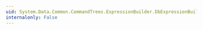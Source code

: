 ```yaml
---
uid: System.Data.Common.CommandTrees.ExpressionBuilder.DbExpressionBuilder.LessThan(System.Data.Common.CommandTrees.DbExpression,System.Data.Common.CommandTrees.DbExpression)
internalonly: False
---
```

